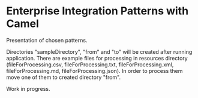 # Enterprise Integration Patterns with Camel  

Presentation of chosen patterns.  

Directories "sampleDirectory", "from" and "to" will be created after running application. There are example files for processing in resources directory (fileForProcessing.csv, fileForProcessing.txt, fileForProcessing.xml, fileForProcessing.md, fileForProcessing.json). In order to process them move one of them to created directory "from".  

Work in progress.
